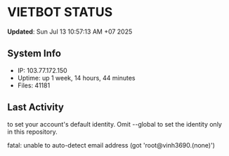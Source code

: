 # VIETBOT STATUS
**Updated**: Sun Jul 13 10:57:13 AM +07 2025

## System Info
- IP: 103.77.172.150
- Uptime: up 1 week, 14 hours, 44 minutes
- Files: 41181

## Last Activity

to set your account's default identity.
Omit --global to set the identity only in this repository.

fatal: unable to auto-detect email address (got 'root@vinh3690.(none)')
